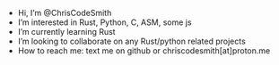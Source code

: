 - Hi, I’m @ChrisCodeSmith
- I’m interested in Rust, Python, C, ASM, some js
- I’m currently learning Rust
- I’m looking to collaborate on any Rust/python related projects
- How to reach me: text me on github or chriscodesmith[at]proton.me
